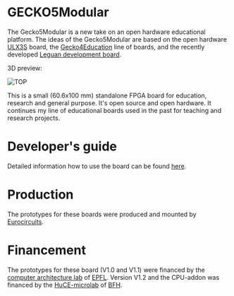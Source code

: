 # GECKO5Modular

The Gecko5Modular is a new take on an open hardware educational platform. The ideas
of the Gecko5Modular are based on the open hardware [ULX3S](https://github.com/emard/ulx3s) board,
the [Gecko4Education](https://gecko-wiki.ti.bfh.ch/) line of boards, and the recently developed 
[Leguan development board](https://leguan.ti.bfh.ch/).

3D preview:

![TOP](/images/gecko5Modular.png)

This is a small (60.6x100 mm) standalone FPGA board 
for education, research and general purpose. It's open source and 
open hardware. It continues my line of educational boards used in the
past for teaching and research projects.

# Developer's guide
Detailed information how to use the board can be found [here](https://gecko5education.ti.bfh.ch).

# Production
The prototypes for these boards were produced and mounted by [Eurocircuits](https://www.eurocircuits.com/).

# Financement
The prototypes for these board (V1.0 and V1.1) were financed by the [computer architecture lab](https://www.epfl.ch/labs/lap/) of [EPFL](https://www.epfl.ch). Version V1.2 and the CPU-addon was financed by the [HuCE-microlab](https://www.bfh.ch/ti/en/research/research-areas/microlab/) of [BFH](https://www.bfh.ch).

